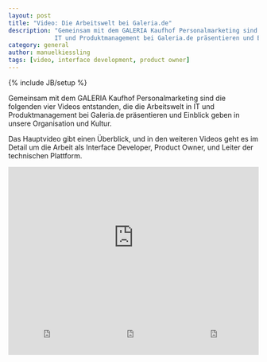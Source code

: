 ```yaml
---
layout: post
title: "Video: Die Arbeitswelt bei Galeria.de"
description: "Gemeinsam mit dem GALERIA Kaufhof Personalmarketing sind vier Videos entstanden, die die Arbeitswelt in
             IT und Produktmanagement bei Galeria.de präsentieren und Einblick geben in unsere Organisation und Kultur."
category: general
author: manuelkiessling
tags: [video, interface development, product owner]
---
```

{% include JB/setup %}


Gemeinsam mit dem GALERIA Kaufhof Personalmarketing sind die folgenden vier Videos entstanden, die die Arbeitswelt in IT
und Produktmanagement bei Galeria.de präsentieren und Einblick geben in unsere Organisation und Kultur.

Das Hauptvideo gibt einen Überblick, und in den weiteren Videos geht es im Detail um die Arbeit als Interface Developer,
Product Owner, und Leiter der technischen Plattform.

<style>.embed-container { position: relative; padding-bottom: 56.25%; height: 0; overflow: hidden; max-width: 100%; } .embed-container iframe, .embed-container object, .embed-container embed { position: absolute; top: 0; left: 0; width: 100%; height: 100%; }</style><div class='embed-container'><iframe src='https://www.youtube.com/embed/3ZpU_fjTqQc' frameborder='0' allowfullscreen></iframe></div>

<div class="left" style="width: 33.3333333%; float: left;">
<style>.embed-container { position: relative; padding-bottom: 56.25%; height: 0; overflow: hidden; max-width: 100%; } .embed-container iframe, .embed-container object, .embed-container embed { position: absolute; top: 0; left: 0; width: 100%; height: 100%; }</style><div class='embed-container'><iframe src='https://www.youtube.com/embed/f3hGtayDOUU' frameborder='0' allowfullscreen></iframe></div>
</div>

<div class="middle" style="width: 33.3333333%; float: left;">
<style>.embed-container { position: relative; padding-bottom: 56.25%; height: 0; overflow: hidden; max-width: 100%; } .embed-container iframe, .embed-container object, .embed-container embed { position: absolute; top: 0; left: 0; width: 100%; height: 100%; }</style><div class='embed-container'><iframe src='https://www.youtube.com/embed/98DPSrAVaxA' frameborder='0' allowfullscreen></iframe></div>
</div>

<div class="right" style="width: 33.3333333%; float: left;">
<style>.embed-container { position: relative; padding-bottom: 56.25%; height: 0; overflow: hidden; max-width: 100%; } .embed-container iframe, .embed-container object, .embed-container embed { position: absolute; top: 0; left: 0; width: 100%; height: 100%; }</style><div class='embed-container'><iframe src='https://www.youtube.com/embed/DE9uafs6IHk' frameborder='0' allowfullscreen></iframe></div>
</div>

<div>&nbsp;</div>
